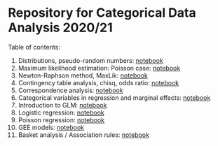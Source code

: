# Repository for Categorical Data Analysis 2020/21


Table of contents:

1. Distributions, pseudo-random numbers: [notebook](notebooks/cda_2021_03_09_lecture.ipynb)
2. Maximum likelihood estimation: Poisson case: [notebook](notebooks/cda_2021_03_16_lecture.ipynb)
3. Newton-Raphson method, MaxLik: [notebook](notebooks/cda_2021_03_23_lecture.ipynb)
4. Contingency table analysis, chisq, odds ratio: [notebook](notebooks/cda_2021_03_30_lecture.ipynb)
5. Correspondence analysis: [notebook](notebooks/cda_2021_04_13_lecture.ipynb)
6. Categorical variables in regression and marginal effects: [notebook](notebooks/cda_2021_04_20_lecture.ipynb)
7. Introduction to GLM: [notebook](notebooks/cda_2021_04_27_lecture.ipynb)
8. Logistic regression: [notebook](notebooks/cda_2021_05_11_lecture.ipynb)
9. Poisson regression: [notebook](notebooks/cda_2021_05_18_lecture.ipynb)
10. GEE models: [notebook](notebooks/cda_2021_05_25_lecture.ipynb)
11. Basket analysis / Association rules: [notebook](notebooks/cda_2021_06_01_lecture.ipynb)
